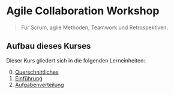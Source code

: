 # Agile Collaboration Workshop

> Für Scrum, agile Methoden, Teamwork und Retrospektiven.

## Aufbau dieses Kurses

Dieser Kurs gliedert sich in die folgenden Lerneinheiten:

0. [Querschnittliches](0%20-%20Querschnittliches/0.0%20-%20Arbeit%20mit%20diesem%20GitHub%20Repository.md)
1. [Einführung](1%20-Einführung/1.0%20-%20Aufbau%20der%20Einheit.md)
2. [Aufgabenverteilung](2%20-%20Aufgabenverteilung/2.0%20-%20Aufbau%20dieser%20Einheit.md)
